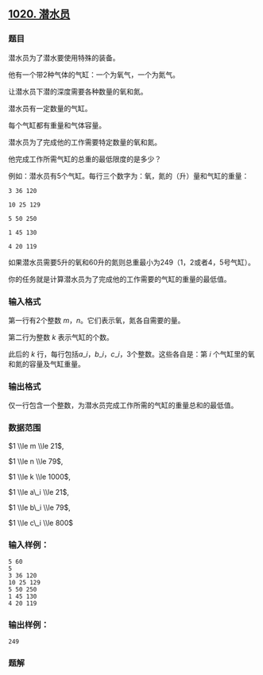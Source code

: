 ## [1020\. 潜水员](https://www.acwing.com/problem/content/1022/)

### 题目

潜水员为了潜水要使用特殊的装备。

他有一个带2种气体的气缸：一个为氧气，一个为氮气。

让潜水员下潜的深度需要各种数量的氧和氮。

潜水员有一定数量的气缸。

每个气缸都有重量和气体容量。

潜水员为了完成他的工作需要特定数量的氧和氮。

他完成工作所需气缸的总重的最低限度的是多少？

例如：潜水员有5个气缸。每行三个数字为：氧，氮的（升）量和气缸的重量：

```
3 36 120

10 25 129

5 50 250

1 45 130

4 20 119
```

如果潜水员需要5升的氧和60升的氮则总重最小为249（1，2或者4，5号气缸）。

你的任务就是计算潜水员为了完成他的工作需要的气缸的重量的最低值。

### 输入格式

第一行有2个整数 $m，n$。它们表示氧，氮各自需要的量。

第二行为整数 $k$ 表示气缸的个数。

此后的 $k$ 行，每行包括$a\_i，b\_i，c\_i$，3个整数。这些各自是：第 $i$ 个气缸里的氧和氮的容量及气缸重量。

### 输出格式

仅一行包含一个整数，为潜水员完成工作所需的气缸的重量总和的最低值。

### 数据范围

$1 \\le m \\le 21$,

$1 \\le n \\le 79$,

$1 \\le k \\le 1000$,

$1 \\le a\_i \\le 21$,

$1 \\le b\_i \\le 79$,

$1 \\le c\_i \\le 800$

### 输入样例：

```
5 60
5
3 36 120
10 25 129
5 50 250
1 45 130
4 20 119
```

### 输出样例：

```
249
```

### 题解

